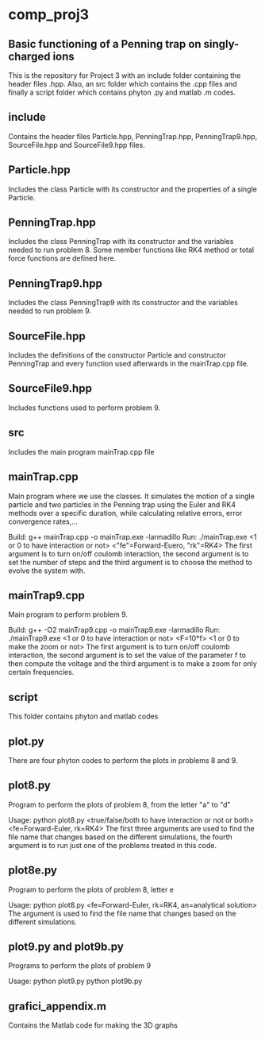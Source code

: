 # comp_proj3


Basic functioning of a Penning trap on singly-charged ions
---------------------------
This is the repository for Project 3 with an include folder containing the header files .hpp. Also, an src folder which contains the .cpp files and finally a script folder which contains phyton .py and matlab .m codes.

include
------------
Contains the header files Particle.hpp, PenningTrap.hpp, PenningTrap9.hpp, SourceFile.hpp and SourceFile9.hpp files.

Particle.hpp
---------------
Includes the class Particle with its constructor and the properties of a single Particle.

PenningTrap.hpp
---------------
Includes the class PenningTrap with its constructor and the variables needed to run problem 8. Some member functions like RK4 method or total force functions are defined here.

PenningTrap9.hpp
---------------
Includes the class PenningTrap9 with its constructor and the variables needed to run problem 9.

SourceFile.hpp
------------
Includes the definitions of the constructor Particle and constructor PenningTrap and every function used afterwards in the mainTrap.cpp file.


SourceFile9.hpp
------------
Includes functions used to perform problem 9.

src
------------
Includes the main program mainTrap.cpp file

mainTrap.cpp
------------
Main program where we use the classes. It simulates the motion of a single particle and two particles in the Penning trap using the Euler and RK4 methods over a specific duration, while calculating relative errors, error convergence rates,...

Build: g++ mainTrap.cpp -o mainTrap.exe -larmadillo 
Run: ./mainTrap.exe <1 or 0 to have interaction or not> <integer number of steps> <"fe"=Forward-Euero, "rk"=RK4> 
The first argument is to turn on/off coulomb interaction, the second argument is to set the number of steps and the third argument is to choose the method to evolve the system with.

mainTrap9.cpp
------------
Main program to perform problem 9.

Build: g++ -O2 mainTrap9.cpp -o mainTrap9.exe -larmadillo 
Run: ./mainTrap9.exe <1 or 0 to have interaction or not> <F=10*f> <1 or 0 to make the zoom or not>
The first argument is to turn on/off coulomb interaction, the second argument is to set the value of the parameter f to then compute the voltage and the third argument is to make a zoom for only certain frequencies.

script
------------
This folder contains phyton and matlab codes 

plot.py
------------
There are four phyton codes to perform the plots in problems 8 and 9.

plot8.py
------------
Program to perform the plots of problem 8, from the letter "a" to "d"

Usage: python plot8.py <true/false/both to have interaction or not or both> <integer number of steps> <fe=Forward-Euler, rk=RK4> <letter of a problem a to d>
The first three arguments are used to find the file name that changes based on the different simulations, the fourth argument is to run just one of the problems treated in this code.

plot8e.py
------------
Program to perform the plots of problem 8, letter e

Usage: python plot8.py <fe=Forward-Euler, rk=RK4, an=analytical solution>
The argument is used to find the file name that changes based on the different simulations.

plot9.py and plot9b.py
------------
Programs to perform the plots of problem 9

Usage:   python plot9.py
         python plot9b.py

grafici_appendix.m
------------
Contains the Matlab code for making the 3D graphs 



